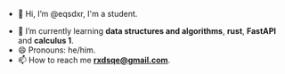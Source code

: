 - 👋 Hi, I’m @eqsdxr, I'm a student.
<!-- 👀 I'm interested in **backend** development and contributing to **open source** projects. -->
- 🌱 I’m currently learning **data structures and algorithms**, **rust**, **FastAPI** and **calculus 1**.
- 😄 Pronouns: he/him.
- 📫 How to reach me **rxdsqe@gmail.com**.

<!---
- 💞️ I’m looking to collaborate on **English practice**
- ⚡ Fun fact: I like to t --->

<!---
eqsdxr/eqsdxr is a ✨ special ✨ repository because its `README.md` (this file) appears on your GitHub profile.
You can click the Preview link to take a look at your changes.
--->
